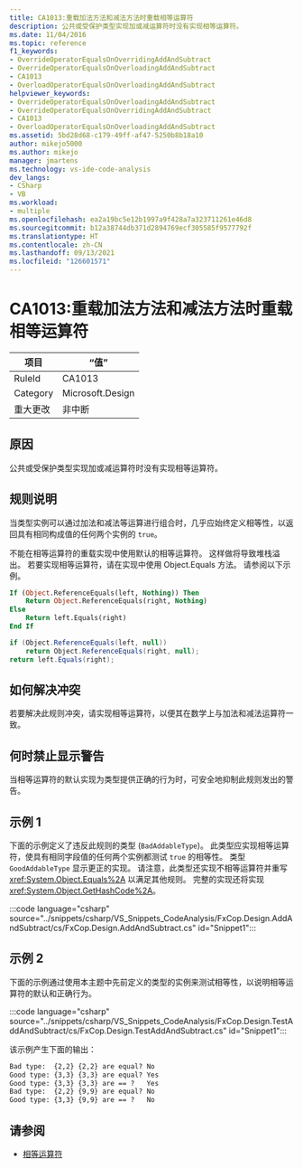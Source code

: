 ```yaml
---
title: CA1013:重载加法方法和减法方法时重载相等运算符
description: 公共或受保护类型实现加或减运算符时没有实现相等运算符。
ms.date: 11/04/2016
ms.topic: reference
f1_keywords:
- OverrideOperatorEqualsOnOverridingAddAndSubtract
- OverrideOperatorEqualsOnOverloadingAddAndSubtract
- CA1013
- OverloadOperatorEqualsOnOverloadingAddAndSubtract
helpviewer_keywords:
- OverrideOperatorEqualsOnOverloadingAddAndSubtract
- OverrideOperatorEqualsOnOverridingAddAndSubtract
- CA1013
- OverloadOperatorEqualsOnOverloadingAddAndSubtract
ms.assetid: 5bd28d68-c179-49ff-af47-5250b8b18a10
author: mikejo5000
ms.author: mikejo
manager: jmartens
ms.technology: vs-ide-code-analysis
dev_langs:
- CSharp
- VB
ms.workload:
- multiple
ms.openlocfilehash: ea2a19bc5e12b1997a9f428a7a323711261e46d8
ms.sourcegitcommit: b12a38744db371d2894769ecf305585f9577792f
ms.translationtype: HT
ms.contentlocale: zh-CN
ms.lasthandoff: 09/13/2021
ms.locfileid: "126601571"
---
```

# <a name="ca1013-overload-operator-equals-on-overloading-add-and-subtract"></a>CA1013:重载加法方法和减法方法时重载相等运算符

|项目|“值”|
|-|-|
|RuleId|CA1013|
|Category|Microsoft.Design|
|重大更改|非中断|

## <a name="cause"></a>原因
公共或受保护类型实现加或减运算符时没有实现相等运算符。

## <a name="rule-description"></a>规则说明
当类型实例可以通过加法和减法等运算进行组合时，几乎应始终定义相等性，以返回具有相同构成值的任何两个实例的 `true`。

不能在相等运算符的重载实现中使用默认的相等运算符。 这样做将导致堆栈溢出。 若要实现相等运算符，请在实现中使用 Object.Equals 方法。 请参阅以下示例。

```vb
If (Object.ReferenceEquals(left, Nothing)) Then
    Return Object.ReferenceEquals(right, Nothing)
Else
    Return left.Equals(right)
End If
```

```csharp
if (Object.ReferenceEquals(left, null))
    return Object.ReferenceEquals(right, null);
return left.Equals(right);
```

## <a name="how-to-fix-violations"></a>如何解决冲突
若要解决此规则冲突，请实现相等运算符，以便其在数学上与加法和减法运算符一致。

## <a name="when-to-suppress-warnings"></a>何时禁止显示警告
当相等运算符的默认实现为类型提供正确的行为时，可安全地抑制此规则发出的警告。

## <a name="example-1"></a>示例 1
下面的示例定义了违反此规则的类型 (`BadAddableType`)。 此类型应实现相等运算符，使具有相同字段值的任何两个实例都测试 `true` 的相等性。 类型 `GoodAddableType` 显示更正的实现。 请注意，此类型还实现不相等运算符并重写 <xref:System.Object.Equals%2A> 以满足其他规则。 完整的实现还将实现 <xref:System.Object.GetHashCode%2A>。

:::code language="csharp" source="../snippets/csharp/VS_Snippets_CodeAnalysis/FxCop.Design.AddAndSubtract/cs/FxCop.Design.AddAndSubtract.cs" id="Snippet1":::

## <a name="example-2"></a>示例 2
下面的示例通过使用本主题中先前定义的类型的实例来测试相等性，以说明相等运算符的默认和正确行为。

:::code language="csharp" source="../snippets/csharp/VS_Snippets_CodeAnalysis/FxCop.Design.TestAddAndSubtract/cs/FxCop.Design.TestAddAndSubtract.cs" id="Snippet1":::

该示例产生下面的输出：

```txt
Bad type:  {2,2} {2,2} are equal? No
Good type: {3,3} {3,3} are equal? Yes
Good type: {3,3} {3,3} are == ?   Yes
Bad type:  {2,2} {9,9} are equal? No
Good type: {3,3} {9,9} are == ?   No
```

## <a name="see-also"></a>请参阅

- [相等运算符](/dotnet/standard/design-guidelines/equality-operators)
